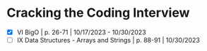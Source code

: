 # Cracking the Coding Interview
- [x] VI BigO | p. 26-71 | 10/17/2023 - 10/30/2023
- [ ] IX Data Structures - Arrays and Strings | p. 88-91 | 10/30/2023